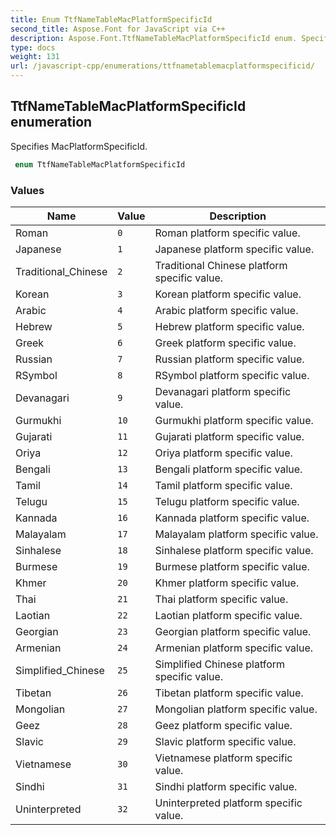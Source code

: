 ```yaml
---
title: Enum TtfNameTableMacPlatformSpecificId
second_title: Aspose.Font for JavaScript via C++
description: Aspose.Font.TtfNameTableMacPlatformSpecificId enum. Specifies MacPlatformSpecificId
type: docs
weight: 131
url: /javascript-cpp/enumerations/ttfnametablemacplatformspecificid/
---
```

## TtfNameTableMacPlatformSpecificId enumeration

Specifies MacPlatformSpecificId.

```csharp
 enum TtfNameTableMacPlatformSpecificId
```

### Values

| Name | Value | Description |
| --- | --- | --- |
| Roman | `0` | Roman platform specific value.
| Japanese | `1` | Japanese platform specific value.
| Traditional_Chinese | `2` | Traditional Chinese platform specific value.
| Korean | `3` | Korean platform specific value.
| Arabic | `4` | Arabic platform specific value.
| Hebrew | `5` | Hebrew platform specific value.
| Greek | `6` | Greek platform specific value.
| Russian | `7` | Russian platform specific value.
| RSymbol | `8` | RSymbol platform specific value.
| Devanagari | `9` | Devanagari platform specific value.
| Gurmukhi | `10` | Gurmukhi platform specific value.
| Gujarati | `11` | Gujarati platform specific value.
| Oriya | `12` | Oriya platform specific value.
| Bengali | `13` | Bengali platform specific value.
| Tamil | `14` | Tamil platform specific value.
| Telugu | `15` | Telugu platform specific value.
| Kannada | `16` | Kannada platform specific value.
| Malayalam | `17` | Malayalam platform specific value.
| Sinhalese | `18` | Sinhalese platform specific value.
| Burmese | `19` | Burmese platform specific value.
| Khmer | `20` | Khmer platform specific value.
| Thai | `21` | Thai platform specific value.
| Laotian | `22` | Laotian platform specific value.
| Georgian | `23` | Georgian platform specific value.
| Armenian | `24` | Armenian platform specific value.
| Simplified_Chinese | `25` | Simplified Chinese platform specific value.
| Tibetan | `26` | Tibetan platform specific value.
| Mongolian | `27` | Mongolian platform specific value.
| Geez | `28` | Geez platform specific value.
| Slavic | `29` | Slavic platform specific value.
| Vietnamese | `30` | Vietnamese platform specific value.
| Sindhi | `31` | Sindhi platform specific value.
| Uninterpreted | `32` | Uninterpreted platform specific value.
